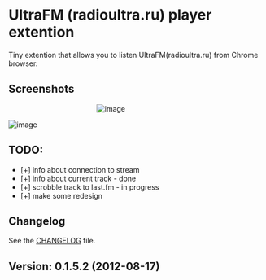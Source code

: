 # UltraFM (radioultra.ru) player extention

Tiny extention that allows you to listen UltraFM(radioultra.ru) from Chrome browser.

## Screenshots
&nbsp;&nbsp;&nbsp;&nbsp;&nbsp;&nbsp;&nbsp;&nbsp;&nbsp;&nbsp;&nbsp;&nbsp;&nbsp;&nbsp;&nbsp;&nbsp;&nbsp;&nbsp;&nbsp;&nbsp;&nbsp;&nbsp;&nbsp;&nbsp;&nbsp;&nbsp;&nbsp;&nbsp;&nbsp;&nbsp;&nbsp;&nbsp;&nbsp;&nbsp;&nbsp;&nbsp;&nbsp;&nbsp;&nbsp;&nbsp;&nbsp;&nbsp;&nbsp;&nbsp;![image](http://img100.imageshack.us/img100/9991/scrennd.png)

![image](http://img17.imageshack.us/img17/6451/screenshot1si.png)
## TODO:

* [+] info about connection to stream
* [+] info about current track                 - done
* [+] scrobble track to last.fm                - in progress
* [+] make some redesign

## Changelog

See the [CHANGELOG](https://github.com/Sfate/UltraFM/blob/master/changelog.md) file.

## Version: 0.1.5.2 (2012-08-17)

